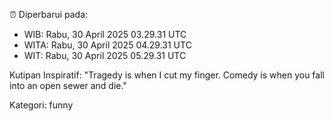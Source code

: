 ⏰ Diperbarui pada:
- WIB: Rabu, 30 April 2025 03.29.31 UTC
- WITA: Rabu, 30 April 2025 04.29.31 UTC
- WIT: Rabu, 30 April 2025 05.29.31 UTC

Kutipan Inspiratif:
"Tragedy is when I cut my finger. Comedy is when you fall into an open sewer and die."


Kategori: funny

